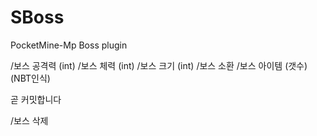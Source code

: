 # SBoss
PocketMine-Mp Boss plugin

/보스 공격력 (int)
/보스 체력 (int)
/보스 크기 (int)
/보스 소환
/보스 아이템 (갯수)(NBT인식)


곧 커밋합니다

/보스 삭제
